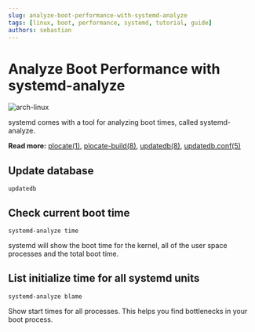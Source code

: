 ```yaml
---
slug: analyze-boot-performance-with-systemd-analyze
tags: [linux, boot, performance, systemd, tutorial, guide]
authors: sebastian
---
```


# Analyze Boot Performance with systemd-analyze

![arch-linux](/img/server-rack.webp)

systemd comes with a tool for analyzing boot times, called systemd-analyze.

<!--truncate-->

**Read more:** [plocate(1)](https://plocate.sesse.net/plocate.1.html), [plocate-build(8)](https://plocate.sesse.net/plocate-build.8.html), [updatedb(8)](https://plocate.sesse.net/updatedb.8.html), [updatedb.conf(5)](https://plocate.sesse.net/updatedb.conf.5.html)

## Update database

``` shell
updatedb
```

## Check current boot time

``` shell
systemd-analyze time
```

systemd will show the boot time for the kernel, all of the user space processes and the total boot time.

## List initialize time for all systemd units

``` shell
systemd-analyze blame
```

Show start times for all processes. This helps you find bottlenecks in your boot process.
